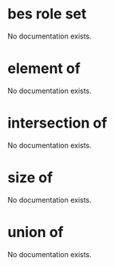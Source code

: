 # bes role set

No documentation exists.

# element of <bes role set>

No documentation exists.

# intersection of <bes role set>

No documentation exists.

# size of <bes role set>

No documentation exists.

# union of <bes role set>

No documentation exists.
